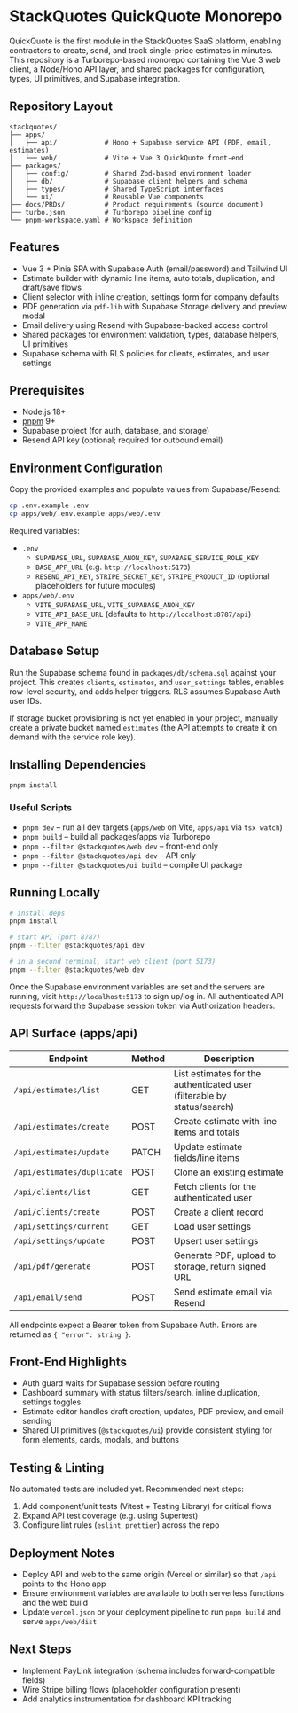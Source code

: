 ﻿# StackQuotes QuickQuote Monorepo

QuickQuote is the first module in the StackQuotes SaaS platform, enabling contractors to create, send, and track single-price estimates in minutes. This repository is a Turborepo-based monorepo containing the Vue 3 web client, a Node/Hono API layer, and shared packages for configuration, types, UI primitives, and Supabase integration.

## Repository Layout

```
stackquotes/
├── apps/
│   ├── api/            # Hono + Supabase service API (PDF, email, estimates)
│   └── web/            # Vite + Vue 3 QuickQuote front-end
├── packages/
│   ├── config/         # Shared Zod-based environment loader
│   ├── db/             # Supabase client helpers and schema
│   ├── types/          # Shared TypeScript interfaces
│   └── ui/             # Reusable Vue components
├── docs/PRDs/          # Product requirements (source document)
├── turbo.json          # Turborepo pipeline config
└── pnpm-workspace.yaml # Workspace definition
```

## Features

- Vue 3 + Pinia SPA with Supabase Auth (email/password) and Tailwind UI
- Estimate builder with dynamic line items, auto totals, duplication, and draft/save flows
- Client selector with inline creation, settings form for company defaults
- PDF generation via `pdf-lib` with Supabase Storage delivery and preview modal
- Email delivery using Resend with Supabase-backed access control
- Shared packages for environment validation, types, database helpers, UI primitives
- Supabase schema with RLS policies for clients, estimates, and user settings

## Prerequisites

- Node.js 18+
- [pnpm](https://pnpm.io/) 9+
- Supabase project (for auth, database, and storage)
- Resend API key (optional; required for outbound email)

## Environment Configuration

Copy the provided examples and populate values from Supabase/Resend:

```bash
cp .env.example .env
cp apps/web/.env.example apps/web/.env
```

Required variables:

- `.env`
  - `SUPABASE_URL`, `SUPABASE_ANON_KEY`, `SUPABASE_SERVICE_ROLE_KEY`
  - `BASE_APP_URL` (e.g. `http://localhost:5173`)
  - `RESEND_API_KEY`, `STRIPE_SECRET_KEY`, `STRIPE_PRODUCT_ID` (optional placeholders for future modules)
- `apps/web/.env`
  - `VITE_SUPABASE_URL`, `VITE_SUPABASE_ANON_KEY`
  - `VITE_API_BASE_URL` (defaults to `http://localhost:8787/api`)
  - `VITE_APP_NAME`

## Database Setup

Run the Supabase schema found in `packages/db/schema.sql` against your project. This creates `clients`, `estimates`, and `user_settings` tables, enables row-level security, and adds helper triggers. RLS assumes Supabase Auth user IDs.

If storage bucket provisioning is not yet enabled in your project, manually create a private bucket named `estimates` (the API attempts to create it on demand with the service role key).

## Installing Dependencies

```bash
pnpm install
```

### Useful Scripts

- `pnpm dev` – run all dev targets (`apps/web` on Vite, `apps/api` via `tsx watch`)
- `pnpm build` – build all packages/apps via Turborepo
- `pnpm --filter @stackquotes/web dev` – front-end only
- `pnpm --filter @stackquotes/api dev` – API only
- `pnpm --filter @stackquotes/ui build` – compile UI package

## Running Locally

```bash
# install deps
pnpm install

# start API (port 8787)
pnpm --filter @stackquotes/api dev

# in a second terminal, start web client (port 5173)
pnpm --filter @stackquotes/web dev
```

Once the Supabase environment variables are set and the servers are running, visit `http://localhost:5173` to sign up/log in. All authenticated API requests forward the Supabase session token via Authorization headers.

## API Surface (apps/api)

| Endpoint | Method | Description |
| --- | --- | --- |
| `/api/estimates/list` | GET | List estimates for the authenticated user (filterable by status/search) |
| `/api/estimates/create` | POST | Create estimate with line items and totals |
| `/api/estimates/update` | PATCH | Update estimate fields/line items |
| `/api/estimates/duplicate` | POST | Clone an existing estimate |
| `/api/clients/list` | GET | Fetch clients for the authenticated user |
| `/api/clients/create` | POST | Create a client record |
| `/api/settings/current` | GET | Load user settings |
| `/api/settings/update` | POST | Upsert user settings |
| `/api/pdf/generate` | POST | Generate PDF, upload to storage, return signed URL |
| `/api/email/send` | POST | Send estimate email via Resend |

All endpoints expect a Bearer token from Supabase Auth. Errors are returned as `{ "error": string }`.

## Front-End Highlights

- Auth guard waits for Supabase session before routing
- Dashboard summary with status filters/search, inline duplication, settings toggles
- Estimate editor handles draft creation, updates, PDF preview, and email sending
- Shared UI primitives (`@stackquotes/ui`) provide consistent styling for form elements, cards, modals, and buttons

## Testing & Linting

No automated tests are included yet. Recommended next steps:

1. Add component/unit tests (Vitest + Testing Library) for critical flows
2. Expand API test coverage (e.g. using Supertest)
3. Configure lint rules (`eslint`, `prettier`) across the repo

## Deployment Notes

- Deploy API and web to the same origin (Vercel or similar) so that `/api` points to the Hono app
- Ensure environment variables are available to both serverless functions and the web build
- Update `vercel.json` or your deployment pipeline to run `pnpm build` and serve `apps/web/dist`

## Next Steps

- Implement PayLink integration (schema includes forward-compatible fields)
- Wire Stripe billing flows (placeholder configuration present)
- Add analytics instrumentation for dashboard KPI tracking


